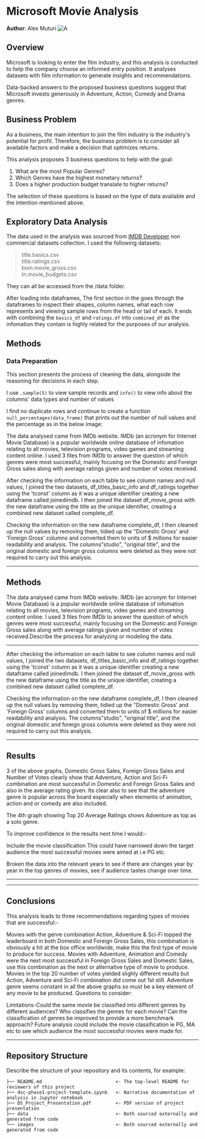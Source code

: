 # Microsoft Movie Analysis

**Author**: Alex Muturi
![A]("images/200w.gif") 
 

## Overview
Microsoft is looking to enter the film industry, and this analysis is conducted to help the company choose an informed entry position. It analyses datasets with film information to generate insights and recommendations. 

Data-backed answers to the proposed business questions suggest that Microsoft invests generously in Adventure, Action, Comedy and Drama genres.



## Business Problem
As a business, the main intention to join the film industry is the industry's potential for profit. Therefore, the business problem is to consider all available factors and make a decision that optimizes returns. 

This analysis proposes 3 business questions to help with the goal:
1. What are the most Popular Genres? 
2. Which Genres have the highest monetary returns?
3. Does a higher production budget translate to higher returns?

The selection of these questions is based on the type of data available and the intention mentioned above. 


## Exploratory Data Analysis
The data used in the analysis was sourced from [IMDB Developer](https://developer.imdb.com/non-commercial-datasets/) non commercial datasets collection. I used the following datasets:

 
>title.basics.csv\
>title.ratings.csv\
>bom.movie_gross.csv\
>tn.movie_budgets.csv

They can all be accessed from the /data folder.


After loading into dataframes, The first section in the goes through the dataframes to inspect their shapes, column names, what each row represents and viewing sample rows from the head or tail of each. It ends with combining the `basics_df` and `ratings.df` into `combined_df` as the infomation they contain is highly related for the purposes of our analysis.

## Methods

### Data Preparation
This section presents the process of cleaning the data, alongside the reasoning for decisions in each step.

I use `.sample(5)` to view sample records and `info()` to view info about the columns' data types and number of values 

I find no duplicate rows and continue to create a function `null_percentages(data_frame)` that prints out the number of null values and the percentage as in the below image:




The data analysed came from IMDb website. IMDb (an acronym for Internet Movie Database) is a popular worldwide online database of infomation relating to all movies, television programs, video games and streaming content online. I used 3 files from IMDb to answer the question of which genres were most successful, mainly focusing on the Domestic and Foreign Gross sales along with average ratings given and number of votes received.

After checking the information on each table to see column names and null values, I joined the two datasets, df_titles_basic_info and df_ratings together using the 'tconst' column as it was a unique identifier creating a new dataframe called joinedimdb. I then joined the dataset df_movie_gross with the new dataframe using the title as the unique identifier, creating a combined new dataset called complete_df.

Checking the information on the new dataframe complete_df, I then cleaned up the null values by removing them, tidied up the "Domestic Gross' and 'Foreign Gross' columns and converted them to units of $ millions for easier readability and analysis. The columns"studio", "original title", and the original domestic and foreign gross columns were deleted as they were not required to carry out this analysis.
***

## Methods

The data analysed came from IMDb website. IMDb (an acronym for Internet Movie Database) is a popular worldwide online database of infomation relating to all movies, television programs, video games and streaming content online. I used 3 files from IMDb to answer the question of which genres were most successful, mainly focusing on the Domestic and Foreign Gross sales along with average ratings given and number of votes received.Describe the process for analyzing or modeling the data.

***
After checking the information on each table to see column names and null values, I joined the two datasets, df_titles_basic_info and df_ratings together using the 'tconst' column as it was a unique identifier creating a new dataframe called joinedimdb. I then joined the dataset df_movie_gross with the new dataframe using the title as the unique identifier, creating a combined new dataset called complete_df.

Checking the information on the new dataframe complete_df, I then cleaned up the null values by removing them, tidied up the "Domestic Gross' and 'Foreign Gross' columns and converted them to units of $ millions for easier readability and analysis. The columns"studio", "original title", and the original domestic and foreign gross columns were deleted as they were not required to carry out this analysis.
***

## Results

3 of the above graphs, Domestic Gross Sales, Foreign Gross Sales and Number of Votes clearly show that Adventure, Action and Sci-Fi combination are most successful in Domestic and Foreign Gross Sales and also in the average rating given. Its clear also to see that the adventure genre is popular across the board especially when elements of animation, action and or comedy are also included.

The 4th graph showing Top 20 Average Ratings shows Adventure as top as a solo genre.

To improve confidence in the results next time I would:-

Include the movie classification This could have narrowed down the target audience the most successful movies were aimed at i.e PG etc.

Broken the data into the relevant years to see if there are changes year by year in the top genres of movies, see if audience tastes change over time.



***

***



## Conclusions

This analysis leads to three recommendations regarding types of movies that are successful:-

Movies with the genre combination Action, Adventure & Sci-Fi topped the leaderboard in both Domestic and Foreign Gross Sales, this combination is obviously a hit at the box office worldwide, make this the first type of movie to produce for success.
Movies with Adventure, Animation and Comedy were the next most successful in Foreign Gross Sales and Domestic Sales, use this combination as the next or alternative type of movie to produce.
Movies in the top 20 number of votes yielded slighly different results but Action, Adventure and Sci-Fi combination did come out 1st still.
Adventure genre seems constant in all the above graphs so must be a key element of any movie to be produced.
Questions to consider:

Limitations-Could the same movie be classified into different genres by different audiences? Who classifies the genres for each movie? Can the classification of genres be improved to provide a more benchmark approach?
Future analysis could include the movie classification ie PG, MA etc to see which audience the most successful movies were made for.
***





## Repository Structure

Describe the structure of your repository and its contents, for example:

```
├── README.md                           <- The top-level README for reviewers of this project
├── dsc-phase1-project-template.ipynb   <- Narrative documentation of analysis in Jupyter notebook
├── DS_Project_Presentation.pdf         <- PDF version of project presentation
├── data                                <- Both sourced externally and generated from code
└── images                              <- Both sourced externally and generated from code
```
